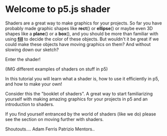 # Welcome to p5.js shader

Shaders are a great way to make graphics for your projects. So far you have probably made graphic shapes like **rect**() or **ellipse**() or maybe even 3D shapes like a **plane**() or a **box**(), and you should be more than familiar with using [**fill**](https://p5js.org/reference/#/p5/fill) to decide the color of these objects. But wouldn't it be great if we could make these objects have moving graphics on them? And without slowing down our sketch?

Enter the shader!

(IMG different examples of shaders on stuff in p5)

In this tutorial you will learn what a shader is, how to use it efficiently in p5, and how to make your own!

Consider this the "booklet of shaders". A great way to start familiarizing yourself with making amazing graphics for your projects in p5 and an introduction to shaders. 

If you find yourself entranced by the world of shaders (like we do) please see the section on moving further with shaders. 

Shoutouts....
Adam Ferris
Patrizio
Mentors..
